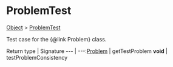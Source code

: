 # ProblemTest

[Object]() > [ProblemTest](nullfr/faylixe/googlecodejam/client/webservice/ProblemTest.md)

Test case for the {@link Problem} class.

Return type | Signature
--- | ---:[Problem](nullfr/faylixe/googlecodejam/client/webservice/Problem.md) | getTestProblem
**void** | testProblemConsistency
